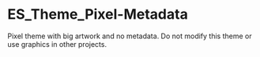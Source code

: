 # ES_Theme_Pixel-Metadata
Pixel theme with big artwork and no metadata.
Do not modify this theme or use graphics in other projects.